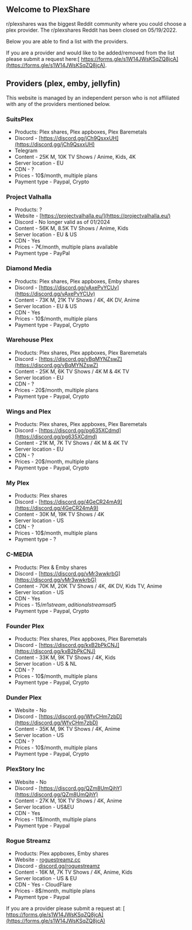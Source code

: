 ## Welcome to PlexShare

r/plexshares was the biggest Reddit community where you could choose a plex provider. The r/plexshares Reddit has been closed on 05/19/2022.

Below you are able to find a list with the providers.

If you are a provider and would like to be added/removed from the list please submit a request here:[ https://forms.gle/s1W14JWsKSqZQ8jcA](https://forms.gle/s1W14JWsKSqZQ8jcA).

## Providers (plex, emby, jellyfin)
This website is managed by an independent person who is not affiliated with any of the providers mentioned below.

### SuitsPlex
- Products: Plex shares, Plex appboxes, Plex Baremetals
- Discord - [https://discord.gg/jCh9QsxxUH](https://discord.gg/jCh9QsxxUH)
- Telegram
- Content - 25K M, 10K TV Shows / Anime, Kids, 4K
- Server location - EU
- CDN - ?
- Prices - 10$/month, multiple plans
- Payment type - Paypal, Crypto

### Project Valhalla
- Products: ?
- Website - [https://projectvalhalla.eu/](https://projectvalhalla.eu/)
- Discord - No longer valid as of 01/2024
- Content - 56K M, 8.5K TV Shows / Anime, Kids
- Server location - EU & US
- CDN - Yes
- Prices - 7€/month, multiple plans available
- Payment type - PayPal 

### Diamond Media
- Products: Plex shares, Plex appboxes, Emby shares
- Discord - [https://discord.gg/vAxePvYCUv](https://discord.gg/vAxePvYCUv)
- Content - 73K M, 21K TV Shows / 4K, 4K DV, Anime
- Server location - EU & US
- CDN - Yes
- Prices - 10$/month, multiple plans
- Payment type - Paypal, Crypto

### Warehouse Plex
- Products: Plex shares, Plex appboxes, Plex Baremetals 
- Discord - [https://discord.gg/vBqMYNZswZ](https://discord.gg/vBqMYNZswZ)
- Content - 25K M, 6K TV Shows / 4K M & 4K TV
- Server location - EU
- CDN - ?
- Prices - 20$/month, multiple plans
- Payment type - Paypal, Crypto

### Wings and Plex
- Products: Plex shares, Plex appboxes, Plex Baremetals 
- Discord - [https://discord.gg/pg635XCdmd](https://discord.gg/pg635XCdmd)
- Content - 21K M, 7K TV Shows / 4K M & 4K TV
- Server location - EU
- CDN - ?
- Prices - 20$/month, multiple plans
- Payment type - Paypal, Crypto

### My Plex
- Products: Plex shares
- Discord - [https://discord.gg/4GeCR24mA9](https://discord.gg/4GeCR24mA9)
- Content - 30K M, 19K TV Shows / 4K
- Server location - US 
- CDN - ?
- Prices - 10$/month, multiple plans
- Payment type - ?

### C-MEDIA
- Products: Plex & Emby shares
- Discord - [https://discord.gg/vMr3wwkrbG](https://discord.gg/vMr3wwkrbG)
- Content - 70K M, 20K TV Shows / 4K, 4K DV, Kids TV, Anime
- Server location - US
- CDN - Yes
- Prices - $15/m 1 stream, aditional streams at 5$
- Payment type - Paypal, Crypto

### Founder Plex
- Products: Plex shares, Plex appboxes, Plex Baremetals
- Discord - [https://discord.gg/kxB2bPkCNJ](https://discord.gg/kxB2bPkCNJ)
- Content - 33K M, 9K TV Shows / 4K, Kids
- Server location - US & NL
- CDN - ?
- Prices - 10$/month, multiple plans
- Payment type - Paypal, Crypto

### Dunder Plex
- Website - No
- Discord - [https://discord.gg/WfvCHm7zbD](https://discord.gg/WfvCHm7zbD)
- Content - 35K M, 9K TV Shows / 4K, Anime 
- Server location - US 
- CDN - ?
- Prices - 10$/month, multiple plans
- Payment type - Paypal, Crypto

### PlexStory Inc
- Website - No
- Discord -  [https://discord.gg/QZm8UmQjhY](https://discord.gg/QZm8UmQjhY)
- Content - 27K M, 10K TV Shows / 4K, Anime 
- Server location - US&EU
- CDN - Yes
- Prices - 11$/month, multiple plans
- Payment type - Paypal

### Rogue Streamz
- Products: Plex appboxes, Emby shares
- Website - [roguestreamz.cc](http://roguestreamz.cc/)
- Discord -  [discord.gg/roguestreamz](https://discord.com/invite/roguestreamz)
- Content - 16K M, 7K TV Shows / 4K, Anime, Kids
- Server location - US & EU
- CDN - Yes - CloudFlare
- Prices - 8$/month, multiple plans
- Payment type - Paypal

If you are a provider please submit a request at: [ https://forms.gle/s1W14JWsKSqZQ8jcA](https://forms.gle/s1W14JWsKSqZQ8jcA)
